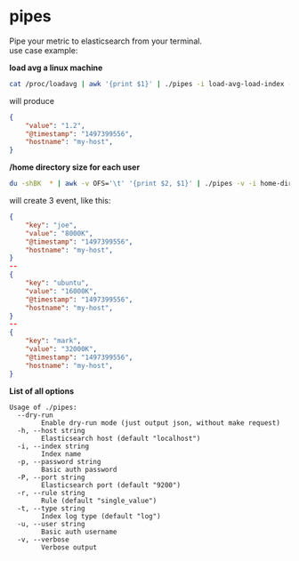 pipes
==

Pipe your metric to elasticsearch from your terminal.  
use case example:

**load avg a linux machine**
```bash
cat /proc/loadavg | awk '{print $1}' | ./pipes -i load-avg-load-index -v
```
will produce
```json
{
    "value": "1.2",
    "@timestamp": "1497399556",
    "hostname": "my-host",
}
```

**/home directory size for each user**
```bash
du -shBK  * | awk -v OFS='\t' '{print $2, $1}' | ./pipes -v -i home-dir-index
```
will create 3 event, like this:
```json
{
    "key": "joe",
    "value": "8000K",
    "@timestamp": "1497399556",
    "hostname": "my-host",
}
--
{
    "key": "ubuntu",
    "value": "16000K",
    "@timestamp": "1497399556",
    "hostname": "my-host",
}
--
{
    "key": "mark",
    "value": "32000K",
    "@timestamp": "1497399556",
    "hostname": "my-host",
}
```
  
**List of all options**
```text
Usage of ./pipes:
  --dry-run
    	Enable dry-run mode (just output json, without make request)
  -h, --host string
    	Elasticsearch host (default "localhost")
  -i, --index string
    	Index name
  -p, --password string
    	Basic auth password
  -P, --port string
    	Elasticsearch port (default "9200")
  -r, --rule string
    	Rule (default "single_value")
  -t, --type string
    	Index log type (default "log")
  -u, --user string
    	Basic auth username
  -v, --verbose
    	Verbose output
```


